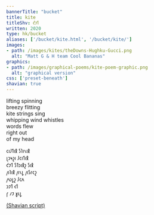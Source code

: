 ```yaml
---
bannerTitle: "bucket" 
title: kite
titleShv: 𐑒𐑲𐑑
written: 2020
type: hk/bucket
aliases: ['/bucket/kite.html', '/bucket/kite/']
images:
- path: /images/kites/theDowns-Hughku-Gucci.png 
  alt: "Matt G & H team Cool Bananas"
graphics:
- path: /images/graphical-poems/kite-poem-graphic.png
  alt: "graphical version"
css: ['preset-beneath']
shavian: true
---
```


<div class="latin">

lifting spinning  
breezy flitting    
kite strings sing  
whipping wind whistles  
words flew  
right out  
of my head

</div>

<div class="shavian">

𐑤𐑦𐑓𐑑𐑦𐑙 𐑕𐑐𐑦𐑯𐑦𐑙  
𐑚𐑮𐑰𐑟𐑦 𐑓𐑤𐑦𐑑𐑦𐑙  
𐑒𐑲𐑑 𐑕𐑑𐑮𐑦𐑙𐑟 𐑕𐑦𐑙  
𐑢𐑦𐑐𐑦𐑙 𐑢𐑦𐑯𐑛 𐑢𐑦𐑕𐑩𐑤𐑟  
𐑢𐑻𐑛𐑟 𐑓𐑤𐑵  
𐑮𐑲𐑑 𐑬𐑑  
𐑝 𐑥𐑲 𐑣𐑧𐑛

[(Shavian script)](/shavian/intro)

</div>
